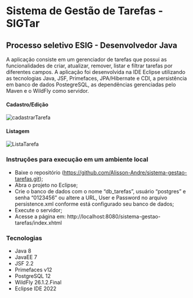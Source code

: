 # Sistema de Gestão de Tarefas - SIGTar

## Processo seletivo ESIG - Desenvolvedor Java

A aplicação consiste em um gerenciador de tarefas que possui as funcionalidades de criar, atualizar, remover, listar e filtrar tarefas por diferentes campos. A aplicação foi desenvolvida na IDE Eclipse utilizando as tecnologias Java, JSF, Primefaces, JPA/Hibernate e CDI, a persistência em banco de dados PostegreSQL, as dependências gerenciadas pelo Maven e o WildFly como servidor.

#### Cadastro/Edição
![cadastrarTarefa](https://user-images.githubusercontent.com/103791966/210242563-e248edcc-b634-4afb-b9e6-fc7be14aa531.png)

#### Listagem
![ListaTarefa](https://user-images.githubusercontent.com/103791966/210242633-54a67e4e-62f8-4650-8bd3-801f3c36b2cd.png)

### Instruções para execução em um ambiente local
- Baixe o repositório (https://github.com/Alisson-Andre/sistema-gestao-tarefas.git);
- Abra o projeto no Eclipse;
- Crie o banco de dados com o nome “db_tarefas”, usuário “postgres” e senha “0123456” ou altere a URL, User e Password  no arquivo persistence.xml conforme está configurado seu banco de dados;
- Execute o servidor;
- Acesse a página em: http://localhost:8080/sistema-gestao-tarefas/index.xhtml 

### Tecnologias

- Java 8
- JavaEE 7
- JSF 2.2
- Primefaces v12
- PostgreSQL 12
- WildFly 26.1.2.Final
- Eclipse IDE 2022
